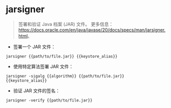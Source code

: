 # jarsigner

> 签署和验证 Java 档案 (JAR) 文件。
> 更多信息：<https://docs.oracle.com/en/java/javase/20/docs/specs/man/jarsigner.html>。

- 签署一个 JAR 文件：

`jarsigner {{path/to/file.jar}} {{keystore_alias}}`

- 使用特定算法签署 JAR 文件：

`jarsigner -sigalg {{algorithm}} {{path/to/file.jar}} {{keystore_alias}}`

- 验证 JAR 文件的签名：

`jarsigner -verify {{path/to/file.jar}}`